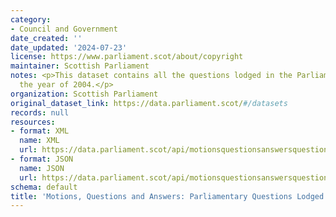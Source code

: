 ```yaml
---
category:
- Council and Government
date_created: ''
date_updated: '2024-07-23'
license: https://www.parliament.scot/about/copyright
maintainer: Scottish Parliament
notes: <p>This dataset contains all the questions lodged in the Parliament during
  the year of 2004.</p>
organization: Scottish Parliament
original_dataset_link: https://data.parliament.scot/#/datasets
records: null
resources:
- format: XML
  name: XML
  url: https://data.parliament.scot/api/motionsquestionsanswersquestions?year=2004
- format: JSON
  name: JSON
  url: https://data.parliament.scot/api/motionsquestionsanswersquestions?year=2004
schema: default
title: 'Motions, Questions and Answers: Parliamentary Questions Lodged (2004)'
---
```

